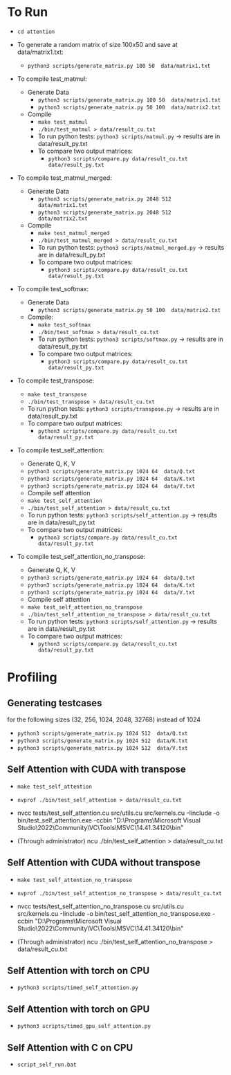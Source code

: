 # To Run
- `cd attention`
- To generate a random matrix of size 100x50 and save at data/matrix1.txt:
    - `python3 scripts/generate_matrix.py 100 50  data/matrix1.txt`

- To compile test_matmul:
    - Generate Data
        - `python3 scripts/generate_matrix.py 100 50  data/matrix1.txt`
        - `python3 scripts/generate_matrix.py 50 100  data/matrix2.txt`
    - Compile
        - `make test_matmul`
        - `./bin/test_matmul > data/result_cu.txt`
        - To run python tests: `python3 scripts/matmul.py` -> results are in data/result_py.txt
        - To compare two output matrices: 
            - `python3 scripts/compare.py data/result_cu.txt data/result_py.txt`

- To compile test_matmul_merged:
    - Generate Data
        - `python3 scripts/generate_matrix.py 2048 512  data/matrix1.txt`
        - `python3 scripts/generate_matrix.py 2048 512  data/matrix2.txt`
    - Compile
        - `make test_matmul_merged`
        - `./bin/test_matmul_merged > data/result_cu.txt`
        - To run python tests: `python3 scripts/matmul_merged.py` -> results are in data/result_py.txt
        - To compare two output matrices: 
            - `python3 scripts/compare.py data/result_cu.txt data/result_py.txt`

- To compile test_softmax:
    - Generate Data
        - `python3 scripts/generate_matrix.py 50 100  data/matrix2.txt`
    - Compile:
        - `make test_softmax`
        - `./bin/test_softmax > data/result_cu.txt`
        - To run python tests: `python3 scripts/softmax.py` -> results are in data/result_py.txt
        - To compare two output matrices: 
            - `python3 scripts/compare.py data/result_cu.txt data/result_py.txt`

- To compile test_transpose:
    - `make test_transpose`
    - `./bin/test_transpose > data/result_cu.txt`
    - To run python tests: `python3 scripts/transpose.py` -> results are in data/result_py.txt
    - To compare two output matrices: 
        - `python3 scripts/compare.py data/result_cu.txt data/result_py.txt`


- To compile test_self_attention:
    - Generate Q, K, V
    -  `python3 scripts/generate_matrix.py 1024 64  data/Q.txt`
    -  `python3 scripts/generate_matrix.py 1024 64  data/K.txt`
    -  `python3 scripts/generate_matrix.py 1024 64  data/V.txt`
    - Compile self attention
    - `make test_self_attention`
    - `./bin/test_self_attention > data/result_cu.txt`
    - To run python tests: `python3 scripts/self_attention.py` -> results are in data/result_py.txt
    - To compare two output matrices: 
        - `python3 scripts/compare.py data/result_cu.txt data/result_py.txt`

- To compile test_self_attention_no_transpose:
    - Generate Q, K, V
    -  `python3 scripts/generate_matrix.py 1024 64  data/Q.txt`
    -  `python3 scripts/generate_matrix.py 1024 64  data/K.txt`
    -  `python3 scripts/generate_matrix.py 1024 64  data/V.txt`
    - Compile self attention
    - `make test_self_attention_no_transpose`
    - `./bin/test_self_attention_no_transpose > data/result_cu.txt`
    - To run python tests: `python3 scripts/self_attention.py` -> results are in data/result_py.txt
    - To compare two output matrices: 
        - `python3 scripts/compare.py data/result_cu.txt data/result_py.txt`


# Profiling
## Generating testcases
for the following sizes (32, 256, 1024, 2048, 32768) instead of 1024
-  `python3 scripts/generate_matrix.py 1024 512  data/Q.txt`
-  `python3 scripts/generate_matrix.py 1024 512  data/K.txt`
-  `python3 scripts/generate_matrix.py 1024 512  data/V.txt`

## Self Attention with CUDA with transpose
- `make test_self_attention`
- `nvprof ./bin/test_self_attention > data/result_cu.txt`

- nvcc tests/test_self_attention.cu src/utils.cu src/kernels.cu -Iinclude -o bin/test_self_attention.exe -ccbin "D:\Programs\Microsoft Visual Studio\2022\Community\VC\Tools\MSVC\14.41.34120\bin"
- (Through administrator) ncu ./bin/test_self_attention > data/result_cu.txt

## Self Attention with CUDA without transpose
- `make test_self_attention_no_transpose`
- `nvprof ./bin/test_self_attention_no_transpose > data/result_cu.txt`

- nvcc tests/test_self_attention_no_transpose.cu src/utils.cu src/kernels.cu -Iinclude -o bin/test_self_attention_no_transpose.exe -ccbin "D:\Programs\Microsoft Visual Studio\2022\Community\VC\Tools\MSVC\14.41.34120\bin"
- (Through administrator) ncu ./bin/test_self_attention_no_transpose > data/result_cu.txt

## Self Attention with torch on CPU
- `python3 scripts/timed_self_attention.py`
## Self Attention with torch on GPU
- `python3 scripts/timed_gpu_self_attention.py`
## Self Attention with C on CPU
- `script_self_run.bat`
